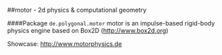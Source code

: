 ##motor - 2d physics &amp; computational geometry

####Package `de.polygonal.motor`
motor is an impulse-based rigid-body physics engine based on Box2D (http://www.box2d.org)

Showcase: http://www.motorphysics.de